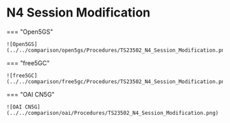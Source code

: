 # N4 Session Modification

=== "Open5GS"

    ![Open5GS](../../comparison/open5gs/Procedures/TS23502_N4_Session_Modification.png)

=== "free5GC"

    ![free5GC](../../comparison/free5gc/Procedures/TS23502_N4_Session_Modification.png)

=== "OAI CN5G"

    ![OAI CN5G](../../comparison/oai/Procedures/TS23502_N4_Session_Modification.png)